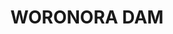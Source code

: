 ---
lastmod: '2025-04-06T06:05:20+00:00'
latitude: -34.16316178
layout: suburb
longitude: 150.9354342
postcode: '2508'
state: NSW
title: WORONORA DAM
url: /nsw/woronora-dam/
---